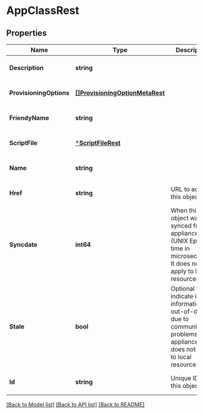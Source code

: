 # AppClassRest

## Properties
Name | Type | Description | Notes
------------ | ------------- | ------------- | -------------
**Description** | **string** |  | [optional] [default to null]
**ProvisioningOptions** | [**[]ProvisioningOptionMetaRest**](ProvisioningOptionMetaRest.md) |  | [optional] [default to null]
**FriendyName** | **string** |  | [optional] [default to null]
**ScriptFile** | [***ScriptFileRest**](ScriptFileRest.md) |  | [optional] [default to null]
**Name** | **string** |  | [optional] [default to null]
**Href** | **string** | URL to access this object | [optional] [default to null]
**Syncdate** | **int64** | When this object was last synced from appliances (UNIX Epoch time in microseconds). It does not apply to local resources. | [optional] [default to null]
**Stale** | **bool** | Optional flag to indicate if the information is out-of-date due to communication problems with appliances. It does not apply to local resources. | [optional] [default to null]
**Id** | **string** | Unique ID for this object | [optional] [default to null]

[[Back to Model list]](../README.md#documentation-for-models) [[Back to API list]](../README.md#documentation-for-api-endpoints) [[Back to README]](../README.md)

